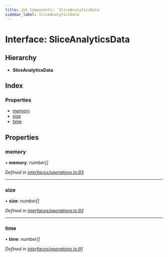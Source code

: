```yaml
---
title: Job Components: `SliceAnalyticsData`
sidebar_label: SliceAnalyticsData
---
```


# Interface: SliceAnalyticsData

## Hierarchy

* **SliceAnalyticsData**

## Index

### Properties

* [memory](sliceanalyticsdata.md#memory)
* [size](sliceanalyticsdata.md#size)
* [time](sliceanalyticsdata.md#time)

## Properties

###  memory

• **memory**: *number[]*

*Defined in [interfaces/operations.ts:93](https://github.com/terascope/teraslice/blob/0ae31df4/packages/job-components/src/interfaces/operations.ts#L93)*

___

###  size

• **size**: *number[]*

*Defined in [interfaces/operations.ts:92](https://github.com/terascope/teraslice/blob/0ae31df4/packages/job-components/src/interfaces/operations.ts#L92)*

___

###  time

• **time**: *number[]*

*Defined in [interfaces/operations.ts:91](https://github.com/terascope/teraslice/blob/0ae31df4/packages/job-components/src/interfaces/operations.ts#L91)*
